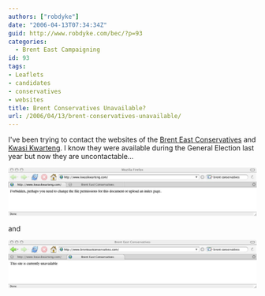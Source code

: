 ```yaml
---
authors: ["robdyke"]
date: "2006-04-13T07:34:34Z"
guid: http://www.robdyke.com/bec/?p=93
categories:
  - Brent East Campaigning
id: 93
tags:
- Leaflets
- candidates
- conservatives
- websites
title: Brent Conservatives Unavailable?
url: /2006/04/13/brent-conservatives-unavailable/
---
```

I've been trying to contact the websites of the [Brent East Conservatives](http://www.brenteastconservatives.com/) and [Kwasi Kwarteng](http://www.kwasikwarteng.com/). I know they were available during the General Election last year but now they are uncontactable...

<a id="p91" rel="attachment" class="imagelink" title="kwasi kwarteng www com" href="http://www.robdyke.com/bec/?attachment_id=91"><img id="image91" alt="kwasi kwarteng www com" src="/pubfiles/2006/04/kk_con_website_12apr.jpg" /></a>

and

<a title="Brent East Conservatives unavailable dot com" class="imagelink" rel="attachment" id="p92" href="http://www.robdyke.com/bec/?attachment_id=92"><img alt="Brent East Conservatives unavailable dot com" id="image92" src="/pubfiles/2006/04/be_con_website_12apr.jpg" /></a>